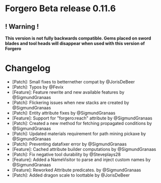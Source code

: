 # Forgero Beta release 0.11.6

## ! Warning !

**This version is not fully backwards compatible. Gems placed on sword blades and tool heads will disappear when used
with this version of Forgero**

# Changelog

* [Patch]: Small fixes to betternether compat by @JorisDeBeer
* [Patch]: Typos by @Fevix
* [Feature]: Feature rewrite and new available features by @SigmundGranaas
* [Patch]: Flickering issues when new stacks are created by @SigmundGranaas
* [Patch]: Entity attribute fixes by @SigmundGranaas
* [Feature]: Support for "forgero:reach" attribute by @SigmundGranaas
* [Patch]: Created a new method for fetching propagated conditions by @SigmundGranaas
* [Patch]: Updated materials requirement for path mining pickaxe by @SigmundGranaas
* [Patch]: Preventing datafixer error by @SigmundGranaas
* [Feature]: Cached attribute builder computations by @SigmundGranaas
* [Patch]: Fix negative tool durability by @Steveplays28
* [Feature]: Added a NameVisitor to parse and inject custom names by @SigmundGranaas
* [Feature]: Reworked Attribute predicates. by @SigmundGranaas
* [Patch]: Added dragon scale to loottable by @JorisDeBeer
